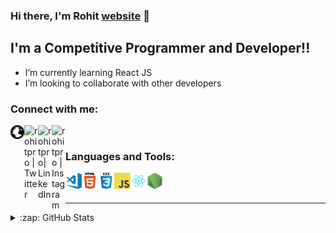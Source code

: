 ### Hi there, I'm Rohit [website] 👋

## I'm a Competitive Programmer and Developer!!

-  I’m currently learning React JS
-  I’m looking to collaborate with other developers

### Connect with me:

[<img align="left" alt="rohitpradhan768.com" width="22px" src="https://raw.githubusercontent.com/iconic/open-iconic/master/svg/globe.svg" />][website]
[<img align="left" alt="rohitpro | Twitter" width="22px" src="https://cdn.jsdelivr.net/npm/simple-icons@v3/icons/twitter.svg" />][twitter]
[<img align="left" alt="rohitpro| LinkedIn" width="22px" src="https://cdn.jsdelivr.net/npm/simple-icons@v3/icons/linkedin.svg" />][linkedin]
[<img align="left" alt="rohitpro | Instagram" width="22px" src="https://cdn.jsdelivr.net/npm/simple-icons@v3/icons/instagram.svg" />][instagram]

<br />

### Languages and Tools:

<img align="left" alt="Visual Studio Code" width="26px" src="https://raw.githubusercontent.com/github/explore/80688e429a7d4ef2fca1e82350fe8e3517d3494d/topics/visual-studio-code/visual-studio-code.png" />
<img align="left" alt="HTML5" width="26px" src="https://raw.githubusercontent.com/github/explore/80688e429a7d4ef2fca1e82350fe8e3517d3494d/topics/html/html.png" />
<img align="left" alt="CSS3" width="26px" src="https://raw.githubusercontent.com/github/explore/80688e429a7d4ef2fca1e82350fe8e3517d3494d/topics/css/css.png" />
<img align="left" alt="JavaScript" width="26px" src="https://raw.githubusercontent.com/github/explore/80688e429a7d4ef2fca1e82350fe8e3517d3494d/topics/javascript/javascript.png" />
<img align="left" alt="React" width="26px" src="https://raw.githubusercontent.com/github/explore/80688e429a7d4ef2fca1e82350fe8e3517d3494d/topics/react/react.png" />
<img align="left" alt="Node.js" width="26px" src="https://raw.githubusercontent.com/github/explore/80688e429a7d4ef2fca1e82350fe8e3517d3494d/topics/nodejs/nodejs.png" />

<br />
<br />

---
<details>
  <summary>:zap: GitHub Stats</summary>

  <img align="left" alt="Rohit-786's GitHub Stats" src="https://github-readme-stats.codestackr.vercel.app/api?username=Rohit-786&show_icons=true&hide_border=true" />

</details>

[website]: https://rohit-786.github.io/devportfolio/
[twitter]: https://twitter.com/RohitPr08263383
[instagram]: https://www.instagram.com/rohit.p768/
[linkedin]: https://www.linkedin.com/in/rohit-pradhan-a085a3185/
